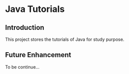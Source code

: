 # Java Tutorials
## Introduction
This project stores the tutorials of Java for study purpose.

## Future Enhancement
To be continue...
